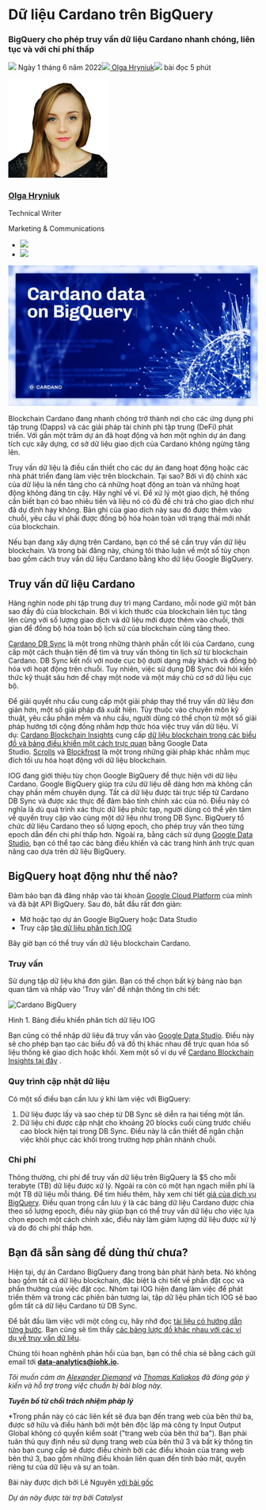 # Dữ liệu Cardano trên BigQuery

### **BigQuery cho phép truy vấn dữ liệu Cardano nhanh chóng, liên tục và với chi phí thấp**

![](img/2022-07-01-cardano-data-on-bigquery.002.png) Ngày 1 tháng 6 năm 2022![](img/2022-07-01-cardano-data-on-bigquery.002.png)[ Olga Hryniuk](/en/blog/authors/olga-hryniuk/page-1/)![](img/2022-07-01-cardano-data-on-bigquery.003.png) bài đọc 5 phút

![Olga Hryniuk](img/2022-07-01-cardano-data-on-bigquery.004.png)[](/en/blog/authors/olga-hryniuk/page-1/)

### [**Olga Hryniuk**](/en/blog/authors/olga-hryniuk/page-1/)

Technical Writer

Marketing &amp; Communications

- ![](img/2022-07-01-cardano-data-on-bigquery.005.png)[](https://www.linkedin.com/in/olga-hryniuk-1094a3160/ "LinkedIn")
- ![](img/2022-07-01-cardano-data-on-bigquery.006.png)[](https://github.com/olgahryniuk "GitHub")

![Dữ liệu Cardano trên BigQuery](img/2022-07-01-cardano-data-on-bigquery.007.jpeg)

Blockchain Cardano đang nhanh chóng trở thành nơi cho các ứng dụng phi tập trung (Dapps) và các giải pháp tài chính phi tập trung (DeFi) phát triển. Với gần một trăm dự án đã hoạt động và hơn một nghìn dự án đang tích cực xây dựng, cơ sở dữ liệu giao dịch của Cardano không ngừng tăng lên.

Truy vấn dữ liệu là điều cần thiết cho các dự án đang hoạt động hoặc các nhà phát triển đang làm việc trên blockchain. Tại sao? Bởi vì độ chính xác của dữ liệu là nền tảng cho cả những hoạt động an toàn và những hoạt động không đáng tin cậy. Hãy nghĩ về ví. Để xử lý một giao dịch, hệ thống cần biết bạn có bao nhiêu tiền và liệu nó có đủ để chi trả cho giao dịch như đã dự định hay không. Bản ghi của giao dịch này sau đó được thêm vào chuỗi, yêu cầu ví phải được đồng bộ hóa hoàn toàn với trạng thái mới nhất của blockchain.

Nếu bạn đang xây dựng trên Cardano, bạn có thể sẽ cần truy vấn dữ liệu blockchain. Và trong bài đăng này, chúng tôi thảo luận về một số tùy chọn bao gồm cách truy vấn dữ liệu Cardano bằng kho dữ liệu Google BigQuery.

## **Truy vấn dữ liệu Cardano**

Hàng nghìn node phi tập trung duy trì mạng Cardano, mỗi node giữ một bản sao đầy đủ của blockchain. Bởi vì kích thước của blockchain liên tục tăng lên cùng với số lượng giao dịch và dữ liệu mới được thêm vào chuỗi, thời gian để đồng bộ hóa toàn bộ lịch sử của blockchain cũng tăng theo.

[Cardano DB Sync](https://docs.cardano.org/cardano-components/cardano-db-sync/about-db-sync) là một trong những thành phần cốt lõi của Cardano, cung cấp một cách thuận tiện để tìm và truy vấn thông tin lịch sử từ blockchain Cardano. DB Sync kết nối với node cục bộ dưới dạng máy khách và đồng bộ hóa với hoạt động trên chuỗi. Tuy nhiên, việc sử dụng DB Sync đòi hỏi kiến ​​thức kỹ thuật sâu hơn để chạy một node và một máy chủ cơ sở dữ liệu cục bộ.

Để giải quyết nhu cầu cung cấp một giải pháp thay thế truy vấn dữ liệu đơn giản hơn, một số giải pháp đã xuất hiện. Tùy thuộc vào chuyên môn kỹ thuật, yêu cầu phần mềm và nhu cầu, người dùng có thể chọn từ một số giải pháp hướng tới cộng đồng nhằm hợp thức hóa việc truy vấn dữ liệu. Ví dụ: [Cardano Blockchain Insights](https://twitter.com/InsightsCardano) cung cấp [dữ liệu blockchain trong các biểu đồ và bảng điều khiển một cách trực quan](https://datastudio.google.com/u/0/reporting/3136c55b-635e-4f46-8e4b-b8ab54f2d460/page/k5r9B) bằng Google Data Studio. [Scrolls](https://github.com/txpipe/scrolls#readme) và [Blockfrost](https://blockfrost.io/#introduction) là một trong những giải pháp khác nhằm mục đích tối ưu hóa hoạt động với dữ liệu blockchain.

IOG đang giới thiệu tùy chọn Google BigQuery để thực hiện với dữ liệu Cardano. Google BigQuery giúp tra cứu dữ liệu dễ dàng hơn mà không cần chạy phần mềm chuyên dụng. Tất cả dữ liệu được tải trực tiếp từ Cardano DB Sync và được xác thực để đảm bảo tính chính xác của nó. Điều này có nghĩa là dù quá trình xác thực dữ liệu phức tạp, người dùng có thể yên tâm về quyền truy cập vào cùng một dữ liệu như trong DB Sync. BigQuery tổ chức dữ liệu Cardano theo số lượng epoch, cho phép truy vấn theo từng epoch dẫn đến chi phí thấp hơn. Ngoài ra, bằng cách sử dụng [Google Data Studio](https://datastudio.google.com/), bạn có thể tạo các bảng điều khiển và các trang hình ảnh trực quan nâng cao dựa trên dữ liệu BigQuery.

## **BigQuery hoạt động như thế nào?**

Đảm bảo bạn đã đăng nhập vào tài khoản [Google Cloud Platform](https://console.cloud.google.com) của mình và đã bật API BigQuery. Sau đó, bắt đầu rất đơn giản:

- Mở hoặc tạo dự án Google BigQuery hoặc Data Studio
- Truy cập [tập dữ liệu phân tích IOG](https://console.cloud.google.com/bigquery?project=iog-data-analytics&supportedpurview=project&ws=!1m4!1m3!3m2!1siog-data-analytics!2scardano_mainnet)

Bây giờ bạn có thể truy vấn dữ liệu blockchain Cardano.

### **Truy vấn**

Sử dụng tập dữ liệu khá đơn giản. Bạn có thể chọn bất kỳ bảng nào bạn quan tâm và nhấp vào 'Truy vấn' để nhận thông tin chi tiết:

![Cardano BigQuery](img/2022-07-01-cardano-data-on-bigquery.008.png)

Hình 1. Bảng điều khiển phân tích dữ liệu IOG

Bạn cũng có thể nhập dữ liệu đã truy vấn vào [Google Data Studio](https://datastudio.google.com/). Điều này sẽ cho phép bạn tạo các biểu đồ và đồ thị khác nhau để trực quan hóa số liệu thống kê giao dịch hoặc khối. Xem một số ví dụ về [Cardano Blockchain Insights tại đây](https://datastudio.google.com/u/0/reporting/3136c55b-635e-4f46-8e4b-b8ab54f2d460/page/k5r9B) .

### **Quy trình cập nhật dữ liệu**

Có một số điều bạn cần lưu ý khi làm việc với BigQuery:

1. Dữ liệu được lấy và sao chép từ DB Sync sẽ diễn ra hai tiếng một lần.
2. Dữ liệu chỉ được cập nhật cho khoảng 20 blocks cuối cùng trước chiều cao block hiện tại trong DB Sync. Điều này là cần thiết để ngăn chặn việc khôi phục các khối trong trường hợp phân nhánh chuỗi.

### **Chi phí**

Thông thường, chi phí để truy vấn dữ liệu trên BigQuery là $5 cho mỗi terabyte (TB) dữ liệu được xử lý. Ngoài ra còn có một hạn ngạch miễn phí là một TB dữ liệu mỗi tháng. Để tìm hiểu thêm, hãy xem chi tiết [giá của dịch vụ BigQuery](https://cloud.google.com/bigquery/pricing). Điều quan trọng cần lưu ý là các bảng dữ liệu Cardano được chia theo số lượng epoch, điều này giúp bạn có thể truy vấn dữ liệu cho việc lựa chọn epoch một cách chính xác, điều này làm giảm lượng dữ liệu được xử lý và do đó chi phí thấp hơn.

## **Bạn đã sẵn sàng để dùng thử chưa?**

Hiện tại, dự án Cardano BigQuery đang trong bản phát hành beta. Nó không bao gồm tất cả dữ liệu blockchain, đặc biệt là chi tiết về phần đặt cọc và phần thưởng của việc đặt cọc. Nhóm tại IOG hiện đang làm việc để phát triển thêm và trong các phiên bản tương lai, tập dữ liệu phân tích IOG sẽ bao gồm tất cả dữ liệu Cardano từ DB Sync.

Để bắt đầu làm việc với một công cụ, hãy nhớ đọc [tài liệu có hướng dẫn từng bước](https://docs.cardano.org/cardano-components/cardano-db-sync/big-query). Bạn cũng sẽ tìm thấy [các bảng lược đồ khác nhau với các ví dụ về truy vấn dữ liệu](https://docs.cardano.org/cardano-components/cardano-db-sync/big-query/#querytableschemas).

Chúng tôi hoan nghênh phản hồi của bạn, bạn có thể chia sẻ bằng cách gửi email tới **data-analytics@iohk.io.**

*Tôi muốn cảm ơn [Alexander Diemand](https://iohk.io/en/team/alexander-diemand) và [Thomas Kaliakos](https://iohk.io/en/team/thomas-kaliakos) đã đóng góp ý kiến ​​và hỗ trợ trong việc chuẩn bị bài blog này.*

***Tuyên bố từ chối trách nhiệm pháp lý***

*Trong phần này có các liên kết sẽ đưa bạn đến trang web của bên thứ ba, được sở hữu và điều hành bởi một bên độc lập mà công ty Input Output Global không có quyền kiểm soát ("trang web của bên thứ ba"). Bạn phải tuân thủ quy định nếu sử dụng trang web của bên thứ 3 và bất kỳ thông tin nào bạn cung cấp sẽ được điều chỉnh bởi các điều khoản của trang web bên thứ 3, bao gồm những điều khoản liên quan đến tính bảo mật, quyền riêng tư của dữ liệu và sự an toàn.

Bài này được dịch bởi Lê Nguyên [với bài gốc](https://iohk.io/en/blog/posts/2022/07/01/cardano-data-on-bigquery)

*Dự án này được tài trợ bởi Catalyst*

